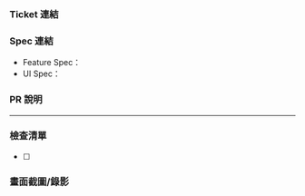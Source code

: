 ### Ticket 連結

### Spec 連結

- Feature Spec：
- UI Spec：

### PR 說明



---

### 檢查清單

- [ ] 

### 畫面截圖/錄影

